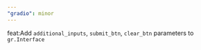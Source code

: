 ```yaml
---
"gradio": minor
---
```


feat:Add `additional_inputs`, `submit_btn`, `clear_btn` parameters to `gr.Interface`
